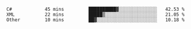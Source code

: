 <!--START_SECTION:waka-->

```text
C#            45 mins         ██████████▓░░░░░░░░░░░░░░   42.53 %
XML           22 mins         █████▒░░░░░░░░░░░░░░░░░░░   21.05 %
Other         10 mins         ██▓░░░░░░░░░░░░░░░░░░░░░░   10.18 %
```

<!--END_SECTION:waka-->
